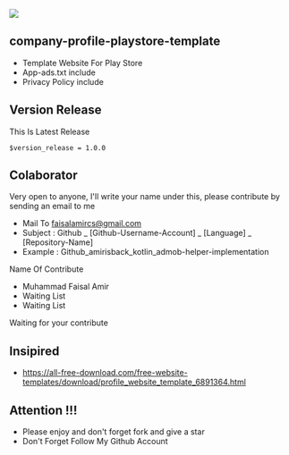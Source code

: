 ![](docs/image/screen-shoot.png?raw=true)
## company-profile-playstore-template
- Template Website For Play Store
- App-ads.txt include
- Privacy Policy include

## Version Release
This Is Latest Release

    $version_release = 1.0.0


## Colaborator
Very open to anyone, I'll write your name under this, please contribute by sending an email to me

- Mail To faisalamircs@gmail.com
- Subject : Github _ [Github-Username-Account] _ [Language] _ [Repository-Name]
- Example : Github_amirisback_kotlin_admob-helper-implementation

Name Of Contribute
- Muhammad Faisal Amir
- Waiting List
- Waiting List

Waiting for your contribute

## Insipired
- https://all-free-download.com/free-website-templates/download/profile_website_template_6891364.html

## Attention !!!
- Please enjoy and don't forget fork and give a star
- Don't Forget Follow My Github Account
